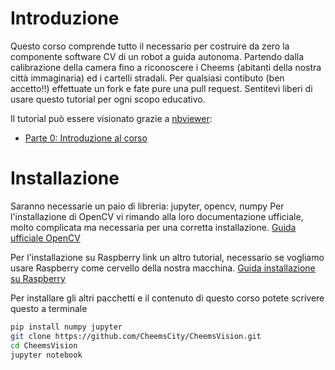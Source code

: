 # Introduzione
Questo corso comprende tutto il necessario per costruire da zero la componente software CV di un robot a guida autonoma.
Partendo dalla calibrazione della camera fino a riconoscere i Cheems (abitanti della nostra città immaginaria) ed i cartelli stradali.
Per qualsiasi contibuto (ben accetto!!) effettuate un fork e fate pure una pull request.
Sentitevi liberi di usare questo tutorial per ogni scopo educativo.


Il tutorial può essere visionato grazie a [nbviewer](http://nbviewer.jupyter.org):
* [Parte 0: Introduzione al corso](http://nbviewer.jupyter.org/github/CheemsCity/CheemsVision/CheemsVision-Part0-Introduction.ipynb)

# Installazione
Saranno necessarie un paio di libreria: jupyter, opencv, numpy
Per l'installazione di OpenCV vi rimando alla loro documentazione ufficiale, molto complicata ma necessaria per una corretta installazione.
[Guida ufficiale OpenCV](https://docs.opencv.org/4.x/da/df6/tutorial_py_table_of_contents_setup.html)

Per l'installazione su Raspberry link un altro tutorial, necessario se vogliamo usare Raspberry come cervello della nostra macchina.
[Guida installazione su Raspberry](https://robu.in/installing-opencv-using-cmake-in-raspberry-pi/)


Per installare gli altri pacchetti e il contenuto di questo corso potete scrivere questo a terminale
```bash
pip install numpy jupyter
git clone https://github.com/CheemsCity/CheemsVision.git
cd CheemsVision
jupyter notebook
```